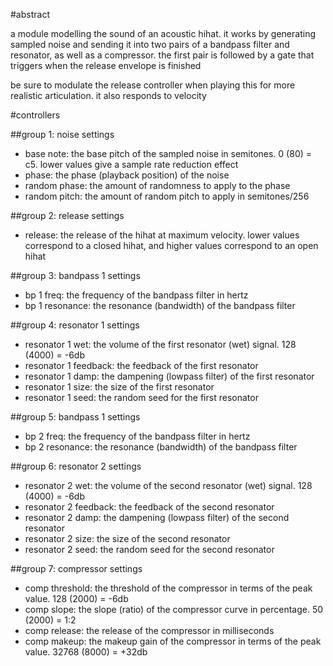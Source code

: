 #abstract

a module modelling the sound of an acoustic hihat. it works by generating sampled noise and sending it into two pairs of a bandpass filter and resonator, as well as a compressor. the first pair is followed by a gate that triggers when the release envelope is finished

be sure to modulate the release controller when playing this for more realistic articulation. it also responds to velocity

#controllers

##group 1: noise settings

- base note: the base pitch of the sampled noise in semitones. 0 (80) = c5. lower values give a sample rate reduction effect
- phase: the phase (playback position) of the noise
- random phase: the amount of randomness to apply to the phase
- random pitch: the amount of random pitch to apply in semitones/256

##group 2: release settings

- release: the release of the hihat at maximum velocity. lower values correspond to a closed hihat, and higher values correspond to an open hihat

##group 3: bandpass 1 settings

- bp 1 freq: the frequency of the bandpass filter in hertz
- bp 1 resonance: the resonance (bandwidth) of the bandpass filter

##group 4: resonator 1 settings

- resonator 1 wet: the volume of the first resonator (wet) signal. 128 (4000) = -6db
- resonator 1 feedback: the feedback of the first resonator
- resonator 1 damp: the dampening (lowpass filter) of the first resonator
- resonator 1 size: the size of the first resonator
- resonator 1 seed: the random seed for the first resonator

##group 5: bandpass 1 settings

- bp 2 freq: the frequency of the bandpass filter in hertz
- bp 2 resonance: the resonance (bandwidth) of the bandpass filter

##group 6: resonator 2 settings

- resonator 2 wet: the volume of the second resonator (wet) signal. 128 (4000) = -6db
- resonator 2 feedback: the feedback of the second resonator
- resonator 2 damp: the dampening (lowpass filter) of the second resonator
- resonator 2 size: the size of the second resonator
- resonator 2 seed: the random seed for the second resonator

##group 7: compressor settings

- comp threshold: the threshold of the compressor in terms of the peak value. 128 (2000) = -6db
- comp slope: the slope (ratio) of the compressor curve in percentage. 50 (2000) = 1:2
- comp release: the release of the compressor in milliseconds
- comp makeup: the makeup gain of the compressor in terms of the peak value. 32768 (8000) = +32db